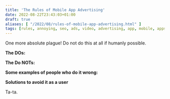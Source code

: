 ```yaml
---
title: 'The Rules of Mobile App Advertising'
date: 2022-08-22T23:43:03+01:00
draft: true
aliases: [ "/2022/08/rules-of-mobile-app-advertising.html" ]
tags: [rules, annoying, seo, ads, video, advertising, app, mobile, apps, android, ios, adwords, google, dfp, relevant, adsense, content]
---
```


One more absolute plague! Do not do this at all if humanly possible.

**The DOs:**

**The Do NOTs:**

**Some examples of people who do it wrong:**

**Solutions to avoid it as a user**

Ta-ta.